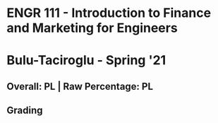 # ENGR 111 - Introduction to Finance and Marketing for Engineers

# Bulu-Taciroglu - Spring '21

## Overall: PL | Raw Percentage: PL

## Grading